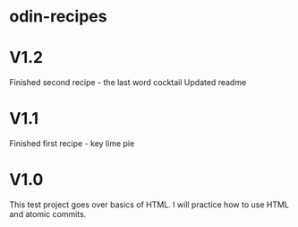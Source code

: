 # odin-recipes
<h1>V1.2</h1>
Finished second recipe - the last word cocktail
Updated readme
<h1>V1.1</h1>
Finished first recipe - key lime pie
<h1>V1.0</h1>
This test project goes over basics of HTML. I will practice how to use HTML and atomic commits. 